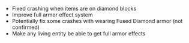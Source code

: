 - Fixed crashing when items are on diamond blocks
- Improve full armor effect system
- Potentially fix some crashes with wearing Fused Diamond armor (not confirmed)
- Make any living entity be able to get full armor effects